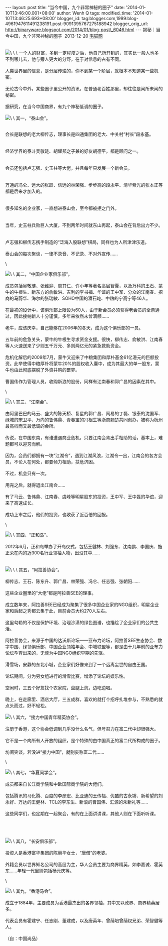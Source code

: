 --- layout: post title: "当今中国，九个非常神秘的圈子" date:
'2014-01-10T13:46:00.001+08:00' author: Wenh Q tags: modified\_time:
'2014-01-10T13:46:25.693+08:00' blogger\_id:
tag:blogger.com,1999:blog-4961947611491238191.post-9091395767275188942
blogger\_orig\_url:
http://binaryware.blogspot.com/2014/01/blog-post\_6046.html ---
揭秘｜当今中国，九个非常神秘的圈子  2013-12-20
[宅猫网](https://www.blogger.com/blogger.g?blogID=4961947611491238191)\
\
\
![](https://images-blogger-opensocial.googleusercontent.com/gadgets/proxy?url=http%3A%2F%2Fmmbiz.qpic.cn%2Fmmbiz%2FPCXhwGj866zrPwVcTr6Y5Im8oy9Xd3B3aIM6g8FRJhf5f74nSq4evvwXho9gYukNa6Hlbnjoxiax63pwToBH2zA%2F0&container=blogger&gadget=a&rewriteMime=image%2F*)\
\
\
一个人的财富，多到一定程度之后，他自己所开销的，其实比一般人也多不到哪儿去，他与旁人更大的分野，在于对信息的占有不同。\
\
人类世界里的信息，是分层传递的，你不到某一个阶层，就根本不知道某一些机密。\
\
无论古今中外，某些圈子里公开的资讯，在普通老百姓那里，却往往是闻所未闻的秘密。\
\
据研究，在当今中国商界，有九个神秘低调的圈子。\
\
![](https://images-blogger-opensocial.googleusercontent.com/gadgets/proxy?url=http%3A%2F%2Fmmsns.qpic.cn%2Fmmsns%2F7XISWicmTEfrgq891T9qhe5lvGQ2o7k6ibQ8YUEHQhWdP0pDWlHzibE7g%2F0&container=blogger&gadget=a&rewriteMime=image%2F*)\
\
其一，“泰山会”。
<div>

\
会长是联想的老大柳传志，理事长是四通集团的老大、中关村“村长”段永基。\
\
\
经济学界的泰斗吴敬琏、胡耀邦之子兼的好友胡德平，都是顾问之一。\
\
\
会员还包括卢志强、史玉柱等大佬，并且每年只发展一个新会员。\
\
\
万通的冯仑、远大的张跃、信远的林荣强、步步高的段永平、清华紫光的张本正等都是后来才加入的。\
\
\
很多知名的企业家，一直想进泰山会，至今都被拒之门外。\
\
\
当年，史玉柱兵败巨人大厦，不到两年时间就东山再起，泰山会在背后出力不少。\
\
\
卢志强和柳传志携手制造的“泛海入股联想”棋局，同样也为人所津津乐道。\
\
泰山会的每次聚谈，一律不录音、不记录、不对外宣传……

</div>

<div>

\

</div>

<div>

![](https://images-blogger-opensocial.googleusercontent.com/gadgets/proxy?url=http%3A%2F%2Fmmsns.qpic.cn%2Fmmsns%2F7XISWicmTEfrgq891T9qhe5lvGQ2o7k6ibVyqMmoUEDjxyMVFMoqjdkw%2F0&container=blogger&gadget=a&rewriteMime=image%2F*)\
\
其二，“中国企业家俱乐部”。\
\
成员包括吴敬琏、张维迎、周其仁、许小年等著名高层智囊，以及万科的王石、蒙牛的牛根生、新东方的俞敏洪、吉利的李书福、华谊的王中军、分众的江南春、招商的马蔚华、海尔的张瑞敏、SOHO中国的潘石屹、中粮的宁高宁等46人。\
\
在最初的设计中，该俱乐部上限设为60人，由于新会员必须获得老会员的全票通过，因此接纳新人十分谨慎，多年来依然未曾满额……\
\
老牛，应该庆幸，自己能够在2006年的冬天，成为这个俱乐部的一员。\
\
五年前的危急关头，蒙牛的牛根生寻求资金支援。很快，柳传志、俞敏洪、江南春等人火速送来了少则五千万元、多则两亿元的紧急救助资金。\
\
危机化解后的2009年7月，蒙牛又迎来了中粮集团和厚朴基金61亿港元的巨额投资。此举使得中粮厚朴将蒙牛20%的股权收入囊中，成为其最大的单一股东，蒙牛也由此彻底摆脱了外资并购的噩梦。\
\
曹国伟作为管理人员，收购新浪的股份，同样有江南春和郭广昌的因素在其中。

</div>

<div>

\

</div>

<div>

![](https://images-blogger-opensocial.googleusercontent.com/gadgets/proxy?url=http%3A%2F%2Fmmsns.qpic.cn%2Fmmsns%2F7XISWicmTEfrgq891T9qhe5lvGQ2o7k6ib2BPtRAS6GYvX7Y20s9BtrQ%2F0&container=blogger&gadget=a&rewriteMime=image%2F*)\
\
其三，“江南会”。\
\
由阿里巴巴的马云、盛大的陈天桥、复星的郭广昌、网易的丁磊、银泰的沈国军、绿城的宋卫平、万向的鲁伟鼎、青春宝的冯根生等浙商翘楚共同创办，被称为杭州最高档而又最低调的会所。\
\
传说，在中国东南，有谁遭遇商业危机，只要江南会肯出手相助的话，基本上，难题都可以迎刃而解。\
\
因为，会员们都拥有一块“江湖令”，遇到江湖风浪，江湖令一出，江南会的各方会员，不论人在何处，都要倾力相助，扶危济困。\
\
不过，机会只有一次。\
\
用完之后，就得退出江南会……\
\
有了马云、鲁伟鼎、江南春、虞峰等明星股东的投资，王中军、王中磊的华谊，迎来了高速成长。\
\
成功上市之后，他们的投资，也收获了近百倍的回报。

</div>

<div>

\

</div>

<div>

![](https://images-blogger-opensocial.googleusercontent.com/gadgets/proxy?url=http%3A%2F%2Fmmsns.qpic.cn%2Fmmsns%2F7XISWicmTEfrgq891T9qhe5lvGQ2o7k6ib4jx9ffrWTibVpPLlKJVlgdQ%2F0&container=blogger&gadget=a&rewriteMime=image%2F*)\
\
其四，“正和岛”。\
\
2012年6月，正和岛举办了开岛仪式，包括王健林、刘强东、沈南鹏、李国庆、施正荣在内的近300名行业领袖人物，出没其中……\
\
\
![](https://images-blogger-opensocial.googleusercontent.com/gadgets/proxy?url=http%3A%2F%2Fmmsns.qpic.cn%2Fmmsns%2F7XISWicmTEfrgq891T9qhe5lvGQ2o7k6ibhWPDj5njicHEK4IEia7VJsJw%2F0&container=blogger&gadget=a&rewriteMime=image%2F*)\
\
\
其五，“阿拉善协会”。\
\
柳传志、王石、陈东升、郭广昌、林荣强、冯仑、任志强、张朝阳……\
\
这些企业圈里的“大佬”都是阿拉善SEE的理事。\
\
成立数年来，阿拉善SEE已经成为聚集了很多中国企业家的NGO组织，明星企业家和后起之秀都云集于此，目前会员大约270人左右。\
\
这里勾勒的不仅是保护环境、治理沙漠的绿色图谱，也描绘了企业家们的公共生活。\
\
阿拉善协会，来源于中国的达沃斯论坛——亚布力论坛，阿拉善SEE生态协会、数字中国、绿领俱乐部、中国企业领袖年会、中城联盟等，都是由十几年前的亚布力论坛孕育出来的，无愧为中国NGO组织早期的先驱。\
\
滑雪场，安静的东北小城，企业家们好像来到了一个远离尘世的自由王国。\
\
论坛期间，分为男女组进行的滑雪比赛，增添了论坛的娱乐性。\
\
空闲时，三五个好友找个农家院，盘腿上炕，边吃边唱。\
\
晚上，在走廊里、酒店大厅，三五成群，喜欢的就打个招呼扎堆参与，不熟悉的就点头而过，好不轻松。\
\
![](https://images-blogger-opensocial.googleusercontent.com/gadgets/proxy?url=http%3A%2F%2Fmmsns.qpic.cn%2Fmmsns%2F7XISWicmTEfrgq891T9qhe5lvGQ2o7k6ibKckZel224vBNhia7BiasricNQ%2F0&container=blogger&gadget=a&rewriteMime=image%2F*)\
\
其六，“接力中国青年精英协会”。\
\
注册于香港，这个协会低调到几乎没什么名气，但号召力在富二代中却很强大。\
\
它不是一个向所有人开放的组织，是个特殊的由中国真正的富二代所构成的圈子。\
\
坊间笑谈，若没进“接力中国”，就别妄称富二代……

</div>

<div>

\

</div>

<div>

![](https://images-blogger-opensocial.googleusercontent.com/gadgets/proxy?url=http%3A%2F%2Fmmsns.qpic.cn%2Fmmsns%2F7XISWicmTEfrgq891T9qhe5lvGQ2o7k6ibzqp0PdIX7eGgiaywAr6eBuw%2F0&container=blogger&gadget=a&rewriteMime=image%2F*)\
\
其七，“华夏同学会”。\
\
成员都来自长江商学院和中欧国际商学院的大佬们。\
\
包括腾讯的马化腾、百度的李彦宏、比亚迪的王传福、优酷的古永锵、新希望的刘永好、万达的王健林、TCL的李东生、新浪的曹国伟、汇源的朱新礼等……\
\
这些同学们，也定期在一起聚会，有的在上面讲讲课，其他人则在下面听听课。\
\
\
\
\
![](https://images-blogger-opensocial.googleusercontent.com/gadgets/proxy?url=http%3A%2F%2Fmmsns.qpic.cn%2Fmmsns%2F7XISWicmTEfrgq891T9qhe5lvGQ2o7k6ib0iafsN3L6dBWKFsS2ByqJcA%2F0&container=blogger&gadget=a&rewriteMime=image%2F*)\
\
其八，“长安俱乐部”。\
\
投资人是香港富华集团的陈丽华女士，“唐僧”的老婆。\
\
外籍会员以世界知名公司的高层为主，华人会员主要为商界精英，如李嘉诚、霍英东……年轻一代里则包括杨元庆等。

</div>

<div>

\

</div>

<div>

![](https://images-blogger-opensocial.googleusercontent.com/gadgets/proxy?url=http%3A%2F%2Fmmsns.qpic.cn%2Fmmsns%2F7XISWicmTEfrgq891T9qhe5lvGQ2o7k6ibtEyocrKDjiczerVWqjqt7Ww%2F0&container=blogger&gadget=a&rewriteMime=image%2F*)\
\
其九，“香港马会”。\
\
成立于1884年，主要成员为香港最杰出的各界领袖，其中又以政界、商界精英居多。\
\
代表会员有霍建宁、任志刚、董建成，以及唐英年、曾荫培曾荫权兄弟、荣智健等人。\
\
（自：中国尚品）

</div>
